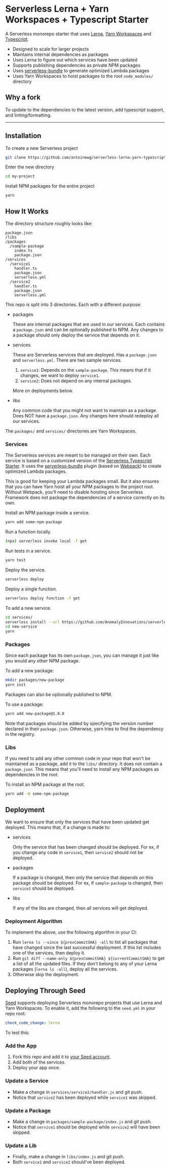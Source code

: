 # Serverless Lerna + Yarn Workspaces + Typescript Starter

A Serverless monorepo starter that uses [Lerna](https://lerna.js.org), [Yarn Workspaces](https://classic.yarnpkg.com/en/docs/workspaces/) and [Typescript](https://www.typescriptlang.org/).

- Designed to scale for larger projects
- Maintains internal dependencies as packages
- Uses Lerna to figure out which services have been updated
- Supports publishing dependencies as private NPM packages
- Uses [serverless-bundle](https://github.com/AnomalyInnovations/serverless-bundle) to generate optimized Lambda packages
- Uses Yarn Workspaces to hoist packages to the root `node_modules/` directory

## Why a fork

To update to the dependencies to the latest version, add typescript support, and linting/formatting.

-----

## Installation

To create a new Serverless project

```bash
git clone https://github.com/antoinewg/serverless-lerna-yarn-typescript-starter my-project
```

Enter the new directory

```bash
cd my-project
```

Install NPM packages for the entire project

```bash
yarn
```

## How It Works

The directory structure roughly looks like:

```text
package.json
/libs
/packages
  /sample-package
    index.ts
    package.json
/services
  /service1
    handler.ts
    package.json
    serverless.yml
  /service2
    handler.ts
    package.json
    serverless.yml
```

This repo is split into 3 directories. Each with a different purpose:

- packages

  These are internal packages that are used in our services. Each contains a `package.json` and can be optionally published to NPM. Any changes to a package should only deploy the service that depends on it.

- services

  These are Serverless services that are deployed. Has a `package.json` and `serverless.yml`. There are two sample services.

  1. `service1`: Depends on the `sample-package`. This means that if it changes, we want to deploy `service1`.
  2. `service2`: Does not depend on any internal packages.

  More on deployments below.

- libs

  Any common code that you might not want to maintain as a package. Does NOT have a `package.json`. Any changes here should redeploy all our services.

The `packages/` and `services/` directories are Yarn Workspaces.

### Services

The Serverless services are meant to be managed on their own. Each service is based on a customized version of the [Serverless Typescript Starter](https://github.com/AnomalyInnovations/serverless-typescript-starter). It uses the [serverless-bundle](https://github.com/AnomalyInnovations/serverless-bundle) plugin (based on [Webpack](https://webpack.js.org)) to create optimized Lambda packages.

This is good for keeping your Lambda packages small. But it also ensures that you can have Yarn hoist all your NPM packages to the project root. Without Webpack, you'll need to disable hoisting since Serverless Framework does not package the dependencies of a service correctly on its own.

Install an NPM package inside a service.

```bash
yarn add some-npm-package
```

Run a function locally.

```bash
(npx) serverless invoke local -f get
```

Run tests in a service.

```bash
yarn test
```

Deploy the service.

```bash
serverless deploy
```

Deploy a single function.

```bash
serverless deploy function -f get
```

To add a new service.

```bash
cd services/
serverless install --url https://github.com/AnomalyInnovations/serverless-typescript-starter --name new-service
cd new-service
yarn
```

### Packages

Since each package has its own `package.json`, you can manage it just like you would any other NPM package.

To add a new package:

```bash
mkdir packages/new-package
yarn init
```

Packages can also be optionally published to NPM.

To use a package:

```bash
yarn add new-package@1.0.0
```

Note that packages should be added by specifying the version number declared in their `package.json`. Otherwise, yarn tries to find the dependency in the registry.

### Libs

If you need to add any other common code in your repo that won't be maintained as a package, add it to the `libs/` directory. It does not contain a `package.json`. This means that you'll need to install any NPM packages as dependencies in the root.

To install an NPM package at the root.

```bash
yarn add -W some-npm-package
```

## Deployment

We want to ensure that only the services that have been updated get deployed. This means that, if a change is made to:

- services

  Only the service that has been changed should be deployed. For ex, if you change any code in `service1`, then `service2` should not be deployed.

- packages

  If a package is changed, then only the service that depends on this package should be deployed. For ex, if `sample-package` is changed, then `service1` should be deployed.

- libs

  If any of the libs are changed, then all services will get deployed.

### Deployment Algorithm

To implement the above, use the following algorithm in your CI:

1. Run `lerna ls --since ${prevCommitSHA} -all` to list all packages that have changed since the last successful deployment. If this list includes one of the services, then deploy it.
2. Run `git diff --name-only ${prevCommitSHA} ${currentCommitSHA}` to get a list of all the updated files. If they don't belong to any of your Lerna packages (`lerna ls -all`), deploy all the services.
3. Otherwise skip the deployment.

## Deploying Through Seed

[Seed](https://seed.run) supports deploying Serverless monorepo projects that use Lerna and Yarn Workspaces. To enable it, add the following to the `seed.yml` in your repo root:

``` yaml
check_code_change: lerna
```

To test this:

### Add the App

1. Fork this repo and add it to [your Seed account](https://console.seed.run).
2. Add both of the services.
3. Deploy your app once.

### Update a Service

- Make a change in `services/service2/handler.js` and git push.
- Notice that `service2` has been deployed while `service1` was skipped.

### Update a Package

- Make a change in `packages/sample-package/index.js` and git push.
- Notice that `service1` should be deployed while `service2` will have been skipped.

### Update a Lib

- Finally, make a change in `libs/index.js` and git push.
- Both `service1` and `service2` should've been deployed.
